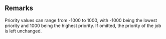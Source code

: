 ## Remarks  
 Priority values can range from -1000 to 1000, with -1000 being the             lowest priority and 1000 being the highest priority. If omitted,             the priority of the job is left unchanged.